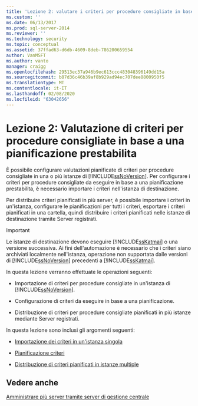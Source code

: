 ```yaml
---
title: 'Lezione 2: valutare i criteri per procedure consigliate in base a una pianificazione | Microsoft Docs'
ms.custom: ''
ms.date: 06/13/2017
ms.prod: sql-server-2014
ms.reviewer: ''
ms.technology: security
ms.topic: conceptual
ms.assetid: 37ffad63-d6db-4609-8deb-786200659554
author: VanMSFT
ms.author: vanto
manager: craigg
ms.openlocfilehash: 29513ec37a946b9ec613ccc483048396149dd15a
ms.sourcegitcommit: b87d36c46b39af8b929ad94ec707dee8800950f5
ms.translationtype: MT
ms.contentlocale: it-IT
ms.lasthandoff: 02/08/2020
ms.locfileid: "63042656"
---
```

# <a name="lesson-2-evaluate-best-practices-policies-on-a-scheduled-basis"></a>Lezione 2: Valutazione di criteri per procedure consigliate in base a una pianificazione prestabilita
  È possibile configurare valutazioni pianificate di criteri per procedure consigliate in una o più istanze di [!INCLUDE[ssNoVersion](../includes/ssnoversion-md.md)]. Per configurare i criteri per procedure consigliate da eseguire in base a una pianificazione prestabilita, è necessario importare i criteri nell'istanza di destinazione.  
  
 Per distribuire criteri pianificati in più server, è possibile importare i criteri in un'istanza, configurare le pianificazioni per tutti i criteri, esportare i criteri pianificati in una cartella, quindi distribuire i criteri pianificati nelle istanze di destinazione tramite Server registrati.  
  
> [!IMPORTANT]  
>  Le istanze di destinazione devono eseguire [!INCLUDE[ssKatmai](../includes/sskatmai-md.md)] o una versione successiva. Ai fini dell'automazione è necessario che i criteri siano archiviati localmente nell'istanza, operazione non supportata dalle versioni di [!INCLUDE[ssNoVersion](../includes/ssnoversion-md.md)] precedenti a [!INCLUDE[ssKatmai](../includes/sskatmai-md.md)].  
  
 In questa lezione verranno effettuate le operazioni seguenti:  
  
-   Importazione di criteri per procedure consigliate in un'istanza di [!INCLUDE[ssNoVersion](../includes/ssnoversion-md.md)].  
  
-   Configurazione di criteri da eseguire in base a una pianificazione.  
  
-   Distribuzione di criteri per procedure consigliate pianificati in più istanze mediante Server registrati.  
  
 In questa lezione sono inclusi gli argomenti seguenti:  
  
-   [Importazione dei criteri in un'istanza singola](../../2014/tutorials/import-the-policies-to-a-single-instance.md)  
  
-   [Pianificazione criteri](../../2014/tutorials/schedule-the-policies.md)  
  
-   [Distribuzione di criteri pianificati in istanze multiple](../../2014/tutorials/deploy-scheduled-policies-to-multiple-instances.md)  
  
## <a name="see-also"></a>Vedere anche  
 [Amministrare più server tramite server di gestione centrale](../relational-databases/administer-multiple-servers-using-central-management-servers.md)  
  
  
